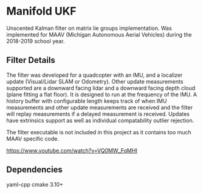 # Manifold UKF

Unscented Kalman filter on matrix lie groups implementation. Was implemented for MAAV (Michigan Autonomous Aerial Vehicles) during the 2018-2019 school year.


## Filter Details

The filter was developed for a quadcopter with an IMU, and a localizer update (Visual/Lidar SLAM or Odometry). Other update measurements supported are a downward facing lidar and a downward facing depth cloud (plane fitting a flat floor). It is designed to run at the frequency of the IMU. A history buffer with configurable length keeps track of when IMU measurements and other update measurements are received and the filter will replay measurements if a delayed measurement is received. Updates have extrinsics support as well as individual compatability outlier rejection.

The filter executable is not included in this project as it contains too much MAAV specific code.

https://www.youtube.com/watch?v=VQ0MW_FqMHI

## Dependencies

yaml-cpp
cmake 3.10+
